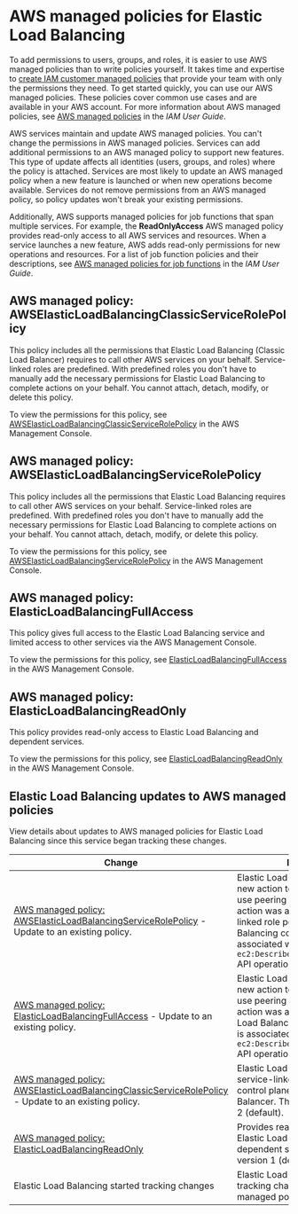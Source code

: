 # AWS managed policies for Elastic Load Balancing<a name="managed-policies"></a>

To add permissions to users, groups, and roles, it is easier to use AWS managed policies than to write policies yourself\. It takes time and expertise to [create IAM customer managed policies](https://docs.aws.amazon.com/IAM/latest/UserGuide/access_policies_create-console.html) that provide your team with only the permissions they need\. To get started quickly, you can use our AWS managed policies\. These policies cover common use cases and are available in your AWS account\. For more information about AWS managed policies, see [AWS managed policies](https://docs.aws.amazon.com/IAM/latest/UserGuide/access_policies_managed-vs-inline.html#aws-managed-policies) in the *IAM User Guide*\.

AWS services maintain and update AWS managed policies\. You can't change the permissions in AWS managed policies\. Services can add additional permissions to an AWS managed policy to support new features\. This type of update affects all identities \(users, groups, and roles\) where the policy is attached\. Services are most likely to update an AWS managed policy when a new feature is launched or when new operations become available\. Services do not remove permissions from an AWS managed policy, so policy updates won't break your existing permissions\.

Additionally, AWS supports managed policies for job functions that span multiple services\. For example, the **ReadOnlyAccess** AWS managed policy provides read\-only access to all AWS services and resources\. When a service launches a new feature, AWS adds read\-only permissions for new operations and resources\. For a list of job function policies and their descriptions, see [AWS managed policies for job functions](https://docs.aws.amazon.com/IAM/latest/UserGuide/access_policies_job-functions.html) in the *IAM User Guide*\.

## AWS managed policy: AWSElasticLoadBalancingClassicServiceRolePolicy<a name="AWSElasticLoadBalancingClassicServiceRolePolicy"></a>

This policy includes all the permissions that Elastic Load Balancing \(Classic Load Balancer\) requires to call other AWS services on your behalf\. Service\-linked roles are predefined\. With predefined roles you don't have to manually add the necessary permissions for Elastic Load Balancing to complete actions on your behalf\. You cannot attach, detach, modify, or delete this policy\. 

To view the permissions for this policy, see [AWSElasticLoadBalancingClassicServiceRolePolicy](https://console.aws.amazon.com/iam/home#/policies/arn:aws:iam::aws:policy/AWSElasticLoadBalancingClassicServiceRolePolicy) in the AWS Management Console\.

## AWS managed policy: AWSElasticLoadBalancingServiceRolePolicy<a name="AWSElasticLoadBalancingServiceRolePolicy"></a>

This policy includes all the permissions that Elastic Load Balancing requires to call other AWS services on your behalf\. Service\-linked roles are predefined\. With predefined roles you don't have to manually add the necessary permissions for Elastic Load Balancing to complete actions on your behalf\. You cannot attach, detach, modify, or delete this policy\. 

To view the permissions for this policy, see [AWSElasticLoadBalancingServiceRolePolicy](https://console.aws.amazon.com/iam/home#/policies/arn:aws:iam::aws:policy/AWSElasticLoadBalancingServiceRolePolicy) in the AWS Management Console\.

## AWS managed policy: ElasticLoadBalancingFullAccess<a name="ElasticLoadBalancingFullAccess"></a>

This policy gives full access to the Elastic Load Balancing service and limited access to other services via the AWS Management Console\.

To view the permissions for this policy, see [ElasticLoadBalancingFullAccess](https://console.aws.amazon.com/iam/home#/policies/arn:aws:iam::aws:policy/ElasticLoadBalancingFullAccess) in the AWS Management Console\.

## AWS managed policy: ElasticLoadBalancingReadOnly<a name="ElasticLoadBalancingReadOnly"></a>

This policy provides read\-only access to Elastic Load Balancing and dependent services\.

To view the permissions for this policy, see [ElasticLoadBalancingReadOnly](https://console.aws.amazon.com/iam/home#/policies/arn:aws:iam::aws:policy/ElasticLoadBalancingReadOnly) in the AWS Management Console\.

## Elastic Load Balancing updates to AWS managed policies<a name="policy-updates"></a>

View details about updates to AWS managed policies for Elastic Load Balancing since this service began tracking these changes\.


| Change | Description | Date | 
| --- | --- | --- | 
|  [AWS managed policy: AWSElasticLoadBalancingServiceRolePolicy](#AWSElasticLoadBalancingServiceRolePolicy) \- Update to an existing policy\.  |  Elastic Load Balancing added a new action to grant permissions to use peering connections\. This action was added to the service\-linked role policy, for Elastic Load Balancing control plane\. It is associated with the `ec2:DescribeVpcPeeringConnections` API operation\.   | October 11, 2021 | 
|  [AWS managed policy: ElasticLoadBalancingFullAccess](#ElasticLoadBalancingFullAccess) \- Update to an existing policy\.  |  Elastic Load Balancing added a new action to grant permissions to use peering connections\. This action was added to the Elastic Load Balancing full access policy\. It is associated with the `ec2:DescribeVpcPeeringConnections` API operation\.   | October 11, 2021 | 
|  [AWS managed policy: AWSElasticLoadBalancingClassicServiceRolePolicy](#AWSElasticLoadBalancingClassicServiceRolePolicy) \- Update to an existing policy\.  |  Elastic Load Balancing added a service\-linked role policy \(for the control plane\) for the Classic Load Balancer\. This update is for version 2 \(default\)\.   |  October 7, 2019  | 
|  [AWS managed policy: ElasticLoadBalancingReadOnly](#ElasticLoadBalancingReadOnly)  |  Provides read\-only access to Elastic Load Balancing and dependent services\. This is the version 1 \(default\)\.   |  September 20, 2018   | 
|  Elastic Load Balancing started tracking changes  |  Elastic Load Balancing started tracking changes for its AWS managed policies\.   |  July 23, 2021   | 